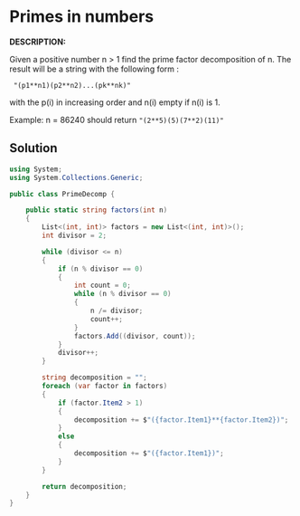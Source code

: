 # Primes in numbers
**DESCRIPTION:**

Given a positive number n > 1 find the prime factor decomposition of n. The result will be a string with the following form :
```
 "(p1**n1)(p2**n2)...(pk**nk)"
```

with the p(i) in increasing order and n(i) empty if n(i) is 1.

Example: n = 86240 should return `"(2**5)(5)(7**2)(11)"`


## Solution
```C#
using System;
using System.Collections.Generic;

public class PrimeDecomp {

	public static string factors(int n)
    {
        List<(int, int)> factors = new List<(int, int)>();
        int divisor = 2;

        while (divisor <= n)
        {
            if (n % divisor == 0)
            {
                int count = 0;
                while (n % divisor == 0)
                {
                    n /= divisor;
                    count++;
                }
                factors.Add((divisor, count));
            }
            divisor++;
        }

        string decomposition = "";
        foreach (var factor in factors)
        {
            if (factor.Item2 > 1)
            {
                decomposition += $"({factor.Item1}**{factor.Item2})";
            }
            else
            {
                decomposition += $"({factor.Item1})";
            }
        }

        return decomposition;
    }
}
```